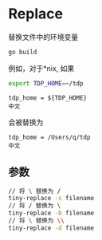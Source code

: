 # Replace

替换文件中的环境变量

```bash
go build
```

例如，对于*nix, 如果
```bash
export TDP_HOME=~/tdp
```

```text
tdp_home = ${TDP_HOME}
中文
```

会被替换为
```text
tdp_home = /Users/q/tdp
中文
```

## 参数

```bash
// 将 \ 替换为 /
tiny-replace -s filename 
// 将 / 替换为 \
tiny-replace -b filename
// 将 \ 替换为 \\
tiny-replace -d filename

```